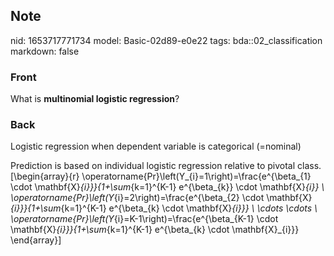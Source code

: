 ## Note
nid: 1653717771734
model: Basic-02d89-e0e22
tags: bda::02_classification
markdown: false

### Front
What is <b>multinomial logistic regression</b>?

### Back
Logistic regression when dependent variable is categorical (=nominal)

Prediction is based on individual logistic regression relative to pivotal class.
\[\begin{array}{r}
\operatorname{Pr}\left(Y_{i}=1\right)=\frac{e^{\beta_{1} \cdot \mathbf{X}_{i}}}{1+\sum_{k=1}^{K-1} e^{\beta_{k}} \cdot \mathbf{X}_{i}} \\
\operatorname{Pr}\left(Y_{i}=2\right)=\frac{e^{\beta_{2} \cdot \mathbf{X}_{i}}}{1+\sum_{k=1}^{K-1} e^{\beta_{k} \cdot \mathbf{X}_{i}}} \\
\cdots \cdots \\
\operatorname{Pr}\left(Y_{i}=K-1\right)=\frac{e^{\beta_{K-1} \cdot \mathbf{X}_{i}}}{1+\sum_{k=1}^{K-1} e^{\beta_{k} \cdot \mathbf{X}_{i}}}
\end{array}\]
